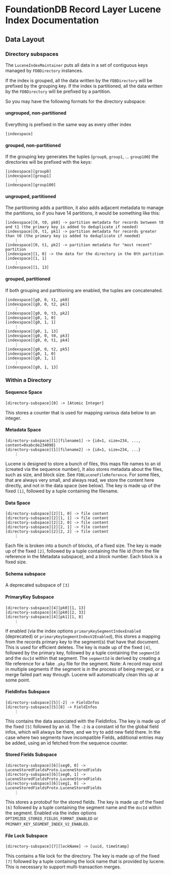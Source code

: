 # FoundationDB Record Layer Lucene Index Documentation

## Data Layout

### Directory subspaces
The `LuceneIndexMaintainer` puts all data in a set of contiguous keys managed by `FDBDirectory` instances.

If the index is grouped, all the data written by the `FDBDirectory` will be prefixed by the grouping key.
If the index is partitioned, all the data written by the `FDBDirectory` will be prefixed by a partition.

So you may have the following formats for the directory subspace:

#### ungrouped, non-partitioned
Everything is prefixed in the same way as every other index
```
[indexspace]
```
#### grouped, non-partitioned
If the grouping key generates the tuples (`group0`, `group1`, ... `group100`) the directories will be prefixed with the keys:
```
[indexspace][group0]
[indexspace][group1]
    ⋮
[indexspace][group100]

```

#### ungrouped, partitioned
The partitioning adds a partition, it also adds adjacent metadata to manage the partitions, so if you have 14 partitions,
it would be something like this:
```
[indexspace][0, t0, pk0] -> partition metadata for records between t0 and t1 (the primary key is added to deduplicate if needed)
[indexspace][0, t1, pk1] -> partition metadata for records greater than t0 (the primary key is added to deduplicate if needed)
    ⋮
[indexspace][0, t1, pk2] -> partition metadata for "most recent" partition
[indexspace][1, 0] -> the data for the directory in the 0th partition 
[indexspace][1, 1]
    ⋮
[indexspace][1, 13]
```

#### grouped, partitioned
If both grouping and partitioning are enabled, the tuples are concatenated.
```
[indexspace][g0, 0, t1, pk0]
[indexspace][g0, 0, t2, pk1]
    ⋮
[indexspace][g0, 0, t3, pk2]
[indexspace][g0, 1, 0]
[indexspace][g0, 1, 1]
    ⋮
[indexspace][g0, 1, 13]
[indexspace][g0, 0, t0, pk3]
[indexspace][g0, 0, t1, pk4]
    ⋮
[indexspace][g0, 0, t2, pk5]
[indexspace][g0, 1, 0]
[indexspace][g0, 1, 1]
    ⋮
[indexspace][g0, 1, 13]
```

### Within a Directory


#### Sequence Space
```
[directory-subspace][0] -> [Atomic Integer]
```
This stores a counter that is used for mapping various data below to an integer.

#### Metadata Space
```
[directory-subspace][1][filename1] -> {id=1, size=234, ..., content=0xabcde234098}
[directory-subspace][1][filename2] -> {id=1, size=234, ...}
    ⋮
```
Lucene is designed to store a bunch of files, this maps file names to an id (created via the sequence number), 
It also stores metadata about the files, such as size, and block size. See `FDBLuceneFileReference`.
For some files, that are always very small, and always read, we store the content here directly, and not in the data 
space (see below).
The key is made up of the fixed `[1]`, followed by a tuple containing the filename.

#### Data Space
```
[directory-subspace][2][1, 0] -> file content
[directory-subspace][2][1, 1] -> file content
[directory-subspace][2][2, 0] -> file content
[directory-subspace][2][2, 1] -> file content
[directory-subspace][2][2, 2] -> file content
    ⋮
```
Each file is broken into a bunch of blocks, of a fixed size.
The key is made up of the fixed `[2]`, followed by a tuple containing the file id (from the file reference in the
Metadata subspace), and a block number. Each block is a fixed  size.

#### Schema subspace
A deprecated subspace of `[3]`

#### PrimaryKey Subspace
```
[directory-subspace][4][pk0][1, 13]
[directory-subspace][4][pk0][2, 33]
[directory-subspace][4][pk1][1, 8]
    ⋮
```
If enabled (via the index options `primaryKeySegmentIndexEnabled` (deprecated) or `primaryKeySegmentIndexV2Enabled`), this stores a
mapping from the records primary key to the segment(s) that have that document. This is used for efficient deletes.
The key is made up of the fixed `[4]`, followed by the primary key, followed by a tuple containing the `segmentId` and
the `docId` within that segment.
The `segmentId` is derived by creating a file reference for a fake `.pky` file for the segment.
Note: A record may exist in multiple segments if the segment is in the process of being merged, or a merge failed part
way through. Lucene will automatically clean this up at some point.

#### FieldInfos Subspace
```
[directory-subspace][5][-2] -> FieldInfos
[directory-subspace][5][8] -> FieldInfos
    ⋮
```
This contains the data associated with the FieldInfos. The key is made up of the fixed `[5]` followed by an id.
The `-2` is a constant id for the global field infos, which will always be there, and we try to add new field there.
In the case where two segments have incompatible Fields, additional entries may be added, using an id fetched from the
sequence counter.

#### Stored Fields Subspace
```
[directory-subspace][6][seg0, 0] -> LuceneStoredFieldsProto.LuceneStoredFields
[directory-subspace][6][seg0, 1] -> LuceneStoredFieldsProto.LuceneStoredFields
[directory-subspace][6][seg1, 0] -> LuceneStoredFieldsProto.LuceneStoredFields
    ⋮
```
This stores a protobuf for the stored fields. The key is made up of the fixed `[6]` followed by a tuple containing the
segment name and the `docId` within the segment.
Enabled via the index options `OPTIMIZED_STORED_FIELDS_FORMAT_ENABLED` or `PRIMARY_KEY_SEGMENT_INDEX_V2_ENABLED`.

#### File Lock Subspace
```
[directory-subspace][7][lockName] -> [uuid, timeStamp]
```
This contains a file lock for the directory. The key is made up of the fixed `[7]` followed by a tuple containing the
lock name that is provided by lucene. This is necessary to support multi-transaction merges.
